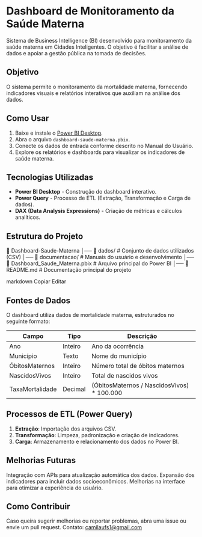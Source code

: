 # Dashboard de Monitoramento da Saúde Materna

Sistema de Business Intelligence (BI) desenvolvido para monitoramento da saúde materna em Cidades Inteligentes. O objetivo é facilitar a análise de dados e apoiar a gestão pública na tomada de decisões.

## Objetivo

O sistema permite o monitoramento da mortalidade materna, fornecendo indicadores visuais e relatórios interativos que auxiliam na análise dos dados.

## Como Usar

1. Baixe e instale o [Power BI Desktop](https://powerbi.microsoft.com/desktop/).
2. Abra o arquivo `dashboard-saude-materna.pbix`.
3. Conecte os dados de entrada conforme descrito no Manual do Usuário.
4. Explore os relatórios e dashboards para visualizar os indicadores de saúde materna.

## Tecnologias Utilizadas

- **Power BI Desktop** - Construção do dashboard interativo.
- **Power Query** - Processo de ETL (Extração, Transformação e Carga de dados).
- **DAX (Data Analysis Expressions)** - Criação de métricas e cálculos analíticos.

## Estrutura do Projeto

📁 Dashboard-Saude-Materna
│── 📂 dados/ # Conjunto de dados utilizados (CSV)
│── 📂 documentacao/ # Manuais do usuário e desenvolvimento
│── 📜 Dashboard_Saude_Materna.pbix # Arquivo principal do Power BI
│── 📜 README.md # Documentação principal do projeto

markdown
Copiar
Editar

## Fontes de Dados

O dashboard utiliza dados de mortalidade materna, estruturados no seguinte formato:

| Campo            | Tipo    | Descrição                                      |
|-----------------|--------|----------------------------------------------|
| Ano            | Inteiro | Ano da ocorrência                            |
| Município      | Texto   | Nome do município                           |
| ÓbitosMaternos | Inteiro | Número total de óbitos maternos             |
| NascidosVivos  | Inteiro | Total de nascidos vivos                     |
| TaxaMortalidade | Decimal | (ÓbitosMaternos / NascidosVivos) * 100.000 |

## Processos de ETL (Power Query)

1. **Extração**: Importação dos arquivos CSV.
2. **Transformação**: Limpeza, padronização e criação de indicadores.
3. **Carga**: Armazenamento e relacionamento dos dados no Power BI.

## Melhorias Futuras

Integração com APIs para atualização automática dos dados.
Expansão dos indicadores para incluir dados socioeconômicos.
Melhorias na interface para otimizar a experiência do usuário.

## Como Contribuir

Caso queira sugerir melhorias ou reportar problemas, abra uma issue ou envie um pull request.
Contato: camilaufs1@gmail.com
